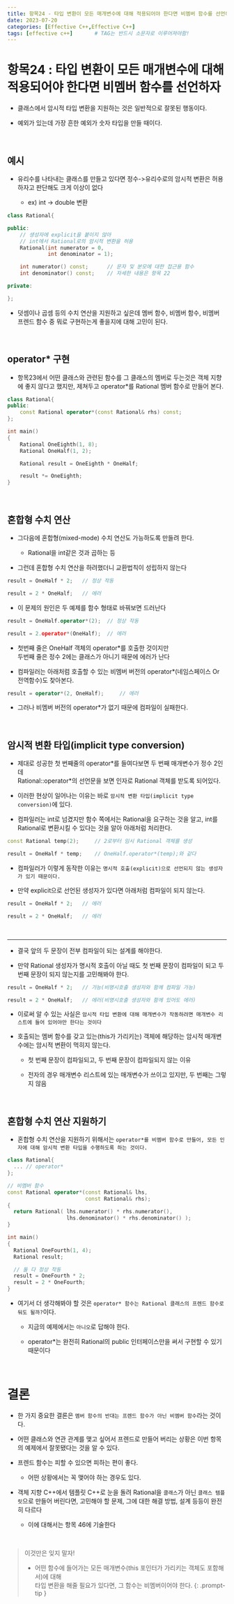 ```yaml
---
title: 항목24 - 타입 변환이 모든 매개변수에 대해 적용되어야 한다면 비멤버 함수를 선언하자
date: 2023-07-20
categories: [Effective C++,Effective C++]
tags: [effective c++]		# TAG는 반드시 소문자로 이루어져야함!
---
```


**항목24 : 타입 변환이 모든 매개변수에 대해 적용되어야 한다면 비멤버 함수를 선언하자**
=========

* 클래스에서 암시적 타입 변환을 지원하는 것은 일반적으로 잘못된 행동이다.

* 예외가 있는데 가장 흔한 예외가 숫자 타입을 만들 때이다.

<br>

## 예시


* 유리수를 나타내는 클래스를 만들고 있다면 정수->유리수로의 암시적 변환은 허용하자고 판단해도 크게 이상이 없다

  * ex) int -> double 변환
  
```c++
class Rational{

public:
    // 생성자에 explicit을 붙이지 않아 
    // int에서 Rational로의 암시적 변환을 허용
    Rational(int numerator = 0,
             int denominator = 1);

    int numerator() const;      // 문자 및 분모에 대한 접근용 함수
    int denominator() const;    // 자세한 내용은 항목 22

private:

};
```

* 덧셈이나 곱셈 등의 수치 연산을 지원하고 싶은데 멤버 함수, 비멤버 함수, 비멤버 프렌드 함수 중 뭐로 구현하는게 좋을지에 대해 고민이 된다.

<br>

**operator\* 구현**
-----------

* 항목23에서 어떤 클래스와 관련된 함수를 그 클래스의 멤버로 두는것은 객체 지향에 좋지 않다고 했지만, 제쳐두고 operator*를 Rational 멤버 함수로 만들어 본다.

```c++
class Rational{
public:
    const Rational operator*(const Rational& rhs) const;
};

int main()
{
    Rational OneEighth(1, 8);
    Rational OneHalf(1, 2);

    Rational result = OneEighth * OneHalf;

    result *= OneEighth;
}
```

<br>

**혼합형 수치 연산**
-----------

* 그다음에 혼합형(mixed-mode) 수치 연산도 가능하도록 만들려 한다.

  * Rational을 int같은 것과 곱하는 등

* 그런데 혼합형 수치 연산을 하려했더니 교환법칙이 성립하지 않는다

```c++
result = OneHalf * 2;   // 정상 작동

result = 2 * OneHalf;   // 에러
```

* 이 문제의 원인은 두 예제를 함수 형태로 바꿔보면 드러난다

```c++
result = OneHalf.operator*(2);  // 정상 작동

result = 2.operator*(OneHalf);  // 에러
```

* 첫번째 줄은 OneHalf 객체의 operator*를 호출한 것이지만
  <br> 두번째 줄은 정수 2에는 클래스가 아니기 때문에 에러가 난다

* 컴파일러는 아래처럼 호출할 수 있는 비멤버 버전의 operator*(네임스페이스 Or 전역함수)도 찾아본다.

```c++
result = operator*(2, OneHalf);     // 에러
```

* 그러나 비멤버 버전의 operator*가 없기 때문에 컴파일이 실패한다.

<br>

**암시적 변환 타입(implicit type conversion)**
---------

* 제대로 성공한 첫 번째줄의 operator*를 들여다보면 두 번째 매개변수가 정수 2인데
 <br> Rational::operator\*의 선언문을 보면 인자로 Rational 객체를 받도록 되어있다.

* 이러한 현상이 일어나는 이유는 바로 `암시적 변환 타입(implicit type conversion)`에 있다.

* 컴파일러는 int로 넘겼지만 함수 쪽에서는 Rational을 요구하는 것을 알고, int를 Rational로 변환시킬 수 있다는 것을 알아 아래처럼 처리한다.

```c++
const Rational temp(2);     // 2로부터 임시 Rational 객체를 생성

result = OneHalf * temp;    // OneHalf.operator*(temp);와 같다
```


* 컴파일러가 이렇게 동작한 이유는 `명시적 호출(explicit)으로 선언되지 않는 생성자가 있기 때문이다.`

* 만약 explicit으로 선언된 생성자가 있다면 아래처럼 컴파일이 되지 않는다.

```c++
result = OneHalf * 2;   // 에러

result = 2 * OneHalf;   // 에러
```

<br>

----------


* 결국 앞의 두 문장이 전부 컴파일이 되는 설계를 해야한다.

* 만약 Rational 생성자가 명시적 호출이 아닐 때도 첫 번째 문장이 컴파일이 되고 두 번째 문장이 되지 않는지를 고민해봐야 한다.

```c++
result = OneHalf * 2;   // 가능(비명시호출 생성자와 함께 컴파일 가능)

result = 2 * OneHalf;   // 에러(비명시호출 생성자와 함께 있어도 에러)
```

* 이로써 알 수 있는 사실은 `암시적 타입 변환에 대해 매개변수가 작동하려면 매개변수 리스트에 들어 있어야만 한다는 것이다`

* 호출되는 멤버 함수를 갖고 있는(this가 가리키는) 객체에 해당하는 암시적 매개변수에는 암시적 변환이 먹히지 않는다.

  * 첫 번째 문장이 컴파일되고, 두 번째 문장이 컴파일되지 않는 이유

  * 전자의 경우 매개변수 리스트에 있는 매개변수가 쓰이고 있지만, 두 번째는 그렇지 않음

<br>

**혼합형 수치 연산 지원하기**
------

* 혼합형 수치 연산을 지원하기 위해서는 `operator*를 비멤버 함수로 만들어, 모든 인자에 대해 암시적 변환 타입을 수행하도록 하는 것이다.`

```c++
class Rational{
  ... // operator*
};

// 비멤버 함수
const Rational operator*(const Rational& lhs,
                         const Rational& rhs);
{
  return Rational( lhs.numerator() * rhs.numerator(),
                   lhs.denominator() * rhs.denominator() );
}

int main()
{
  Rational OneFourth(1, 4);
  Rational result;

  // 둘 다 정상 작동
  result = OneFourth * 2;
  result = 2 * OneFourth;
}
```

* 여기서 더 생각해봐야 할 것은 `operator* 함수는 Rational 클래스의 프렌드 함수로 둬도 될까?`이다.

  * 지금의 예제에서는 `아니오`로 답해야 한다.

  * operator*는 완전히 Rational의 public 인터페이스만을 써서 구현할 수 있기 때문이다


<br>

**결론**
==========

* 한 가지 중요한 결론은 `멤버 함수의 반대는 프렌드 함수가 아닌 비멤버 함수`라는 것이다.

* 어떤 클래스와 연관 관계를 맺고 싶어서 프렌드로 만들어 버리는 상황은 이번 항목의 예제에서 잘못됐다는 것을 알 수 있다.

* 프렌드 함수는 피할 수 있으면 피하는 편이 좋다.

  * 어떤 상황에서는 꼭 맺어야 하는 경우도 있다.


* 객체 지향 C++에서 템플릿 C++로 눈을 돌려 Rational을 `클래스`가 아닌 `클래스 템플릿`으로 만들어 버린다면, 고민해야 할 문제, 그에 대한 해결 방법, 설계 등등이 완전히 다르다

  * 이에 대해서는 항목 46에 기술한다

<br>

> 이것만은 잊지 말자!
> * 어떤 함수에 들어가는 모든 매개변수(this 포인터가 가리키는 객체도 포함해서)에
> 대해 <br> 타입 변환을 해줄 필요가 있다면, 그 함수는 비멤버이어야 한다.
{: .prompt-tip }
